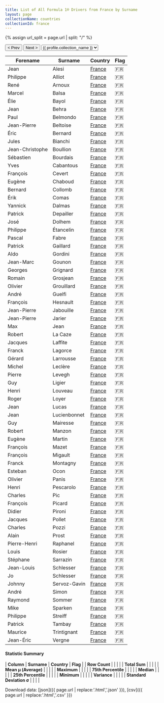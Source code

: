 ```yaml
---
title: List of All Formula 1® Drivers from France by Surname
layout: page
collectionName: countries
collectionId: france
---
```


{% assign url_split = page.url | split: "/" %}
<div id="collection-navigation">
<button onclick="selector.options[selector.selectedIndex-1].value && (window.location = selector.options[selector.selectedIndex-1].value);">&lt; Prev</button>
<button onclick="selector.options[selector.selectedIndex+1].value && (window.location = selector.options[selector.selectedIndex+1].value);">Next &gt;</button>
<select id="selector" onchange="this.options[this.selectedIndex].value && (window.location = this.options[this.selectedIndex].value);">
  {% for collectionId in site.data[page.collectionName].refs %}
    {% if collectionId == page.collectionId %}
      {% assign selected = "selected" %}
    {% else %}
      {% assign selected = "" %}
    {% endif %}
    {% assign profile = site.data[page.collectionName][collectionId].profile %}
    <option value="/f1/{{ page.collectionName }}/{{ collectionId }}/{{ url_split[4] }}" {{ selected }}>{{ profile.collection_name }}</option>
  {% endfor %}
</select>
</div>

| Forename | Surname | Country | Flag |
|--|--|--|--|
| Jean | Alesi | [France](/f1/countries/france) | 🇫🇷 |
| Philippe | Alliot | [France](/f1/countries/france) | 🇫🇷 |
| René | Arnoux | [France](/f1/countries/france) | 🇫🇷 |
| Marcel | Balsa | [France](/f1/countries/france) | 🇫🇷 |
| Élie | Bayol | [France](/f1/countries/france) | 🇫🇷 |
| Jean | Behra | [France](/f1/countries/france) | 🇫🇷 |
| Paul | Belmondo | [France](/f1/countries/france) | 🇫🇷 |
| Jean-Pierre | Beltoise | [France](/f1/countries/france) | 🇫🇷 |
| Éric | Bernard | [France](/f1/countries/france) | 🇫🇷 |
| Jules | Bianchi | [France](/f1/countries/france) | 🇫🇷 |
| Jean-Christophe | Boullion | [France](/f1/countries/france) | 🇫🇷 |
| Sébastien | Bourdais | [France](/f1/countries/france) | 🇫🇷 |
| Yves | Cabantous | [France](/f1/countries/france) | 🇫🇷 |
| François | Cevert | [France](/f1/countries/france) | 🇫🇷 |
| Eugène | Chaboud | [France](/f1/countries/france) | 🇫🇷 |
| Bernard | Collomb | [France](/f1/countries/france) | 🇫🇷 |
| Érik | Comas | [France](/f1/countries/france) | 🇫🇷 |
| Yannick | Dalmas | [France](/f1/countries/france) | 🇫🇷 |
| Patrick | Depailler | [France](/f1/countries/france) | 🇫🇷 |
| José | Dolhem | [France](/f1/countries/france) | 🇫🇷 |
| Philippe | Étancelin | [France](/f1/countries/france) | 🇫🇷 |
| Pascal | Fabre | [France](/f1/countries/france) | 🇫🇷 |
| Patrick | Gaillard | [France](/f1/countries/france) | 🇫🇷 |
| Aldo | Gordini | [France](/f1/countries/france) | 🇫🇷 |
| Jean-Marc | Gounon | [France](/f1/countries/france) | 🇫🇷 |
| Georges | Grignard | [France](/f1/countries/france) | 🇫🇷 |
| Romain | Grosjean | [France](/f1/countries/france) | 🇫🇷 |
| Olivier | Grouillard | [France](/f1/countries/france) | 🇫🇷 |
| André | Guelfi | [France](/f1/countries/france) | 🇫🇷 |
| François | Hesnault | [France](/f1/countries/france) | 🇫🇷 |
| Jean-Pierre | Jabouille | [France](/f1/countries/france) | 🇫🇷 |
| Jean-Pierre | Jarier | [France](/f1/countries/france) | 🇫🇷 |
| Max | Jean | [France](/f1/countries/france) | 🇫🇷 |
| Robert | La Caze | [France](/f1/countries/france) | 🇫🇷 |
| Jacques | Laffite | [France](/f1/countries/france) | 🇫🇷 |
| Franck | Lagorce | [France](/f1/countries/france) | 🇫🇷 |
| Gérard | Larrousse | [France](/f1/countries/france) | 🇫🇷 |
| Michel | Leclère | [France](/f1/countries/france) | 🇫🇷 |
| Pierre | Levegh | [France](/f1/countries/france) | 🇫🇷 |
| Guy | Ligier | [France](/f1/countries/france) | 🇫🇷 |
| Henri | Louveau | [France](/f1/countries/france) | 🇫🇷 |
| Roger | Loyer | [France](/f1/countries/france) | 🇫🇷 |
| Jean | Lucas | [France](/f1/countries/france) | 🇫🇷 |
| Jean | Lucienbonnet | [France](/f1/countries/france) | 🇫🇷 |
| Guy | Mairesse | [France](/f1/countries/france) | 🇫🇷 |
| Robert | Manzon | [France](/f1/countries/france) | 🇫🇷 |
| Eugène | Martin | [France](/f1/countries/france) | 🇫🇷 |
| François | Mazet | [France](/f1/countries/france) | 🇫🇷 |
| François | Migault | [France](/f1/countries/france) | 🇫🇷 |
| Franck | Montagny | [France](/f1/countries/france) | 🇫🇷 |
| Esteban | Ocon | [France](/f1/countries/france) | 🇫🇷 |
| Olivier | Panis | [France](/f1/countries/france) | 🇫🇷 |
| Henri | Pescarolo | [France](/f1/countries/france) | 🇫🇷 |
| Charles | Pic | [France](/f1/countries/france) | 🇫🇷 |
| François | Picard | [France](/f1/countries/france) | 🇫🇷 |
| Didier | Pironi | [France](/f1/countries/france) | 🇫🇷 |
| Jacques | Pollet | [France](/f1/countries/france) | 🇫🇷 |
| Charles | Pozzi | [France](/f1/countries/france) | 🇫🇷 |
| Alain | Prost | [France](/f1/countries/france) | 🇫🇷 |
| Pierre-Henri | Raphanel | [France](/f1/countries/france) | 🇫🇷 |
| Louis | Rosier | [France](/f1/countries/france) | 🇫🇷 |
| Stéphane | Sarrazin | [France](/f1/countries/france) | 🇫🇷 |
| Jean-Louis | Schlesser | [France](/f1/countries/france) | 🇫🇷 |
| Jo | Schlesser | [France](/f1/countries/france) | 🇫🇷 |
| Johnny | Servoz-Gavin | [France](/f1/countries/france) | 🇫🇷 |
| André | Simon | [France](/f1/countries/france) | 🇫🇷 |
| Raymond | Sommer | [France](/f1/countries/france) | 🇫🇷 |
| Mike | Sparken | [France](/f1/countries/france) | 🇫🇷 |
| Philippe | Streiff | [France](/f1/countries/france) | 🇫🇷 |
| Patrick | Tambay | [France](/f1/countries/france) | 🇫🇷 |
| Maurice | Trintignant | [France](/f1/countries/france) | 🇫🇷 |
| Jean-Éric | Vergne | [France](/f1/countries/france) | 🇫🇷 |

#### Statistic Summary

| **Column** | **Surname** | **Country** | **Flag** |
| **Row Count** |  |  |  |
| **Total Sum** |  |  |  |
| **Mean μ (Average)** |  |  |  |
| **Maximum** |  |  |  |
| **75th Percentile** |  |  |  |
| **Median** |  |  |  |
| **25th Percentile** |  |  |  |
| **Minimum** |  |  |  |
| **Variance** |  |  |  |
| **Standard Deviation σ** |  |  |  |

Download data: [json]({{ page.url | replace:'.html','.json' }}), [csv]({{ page.url | replace:'.html','.csv' }})
